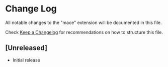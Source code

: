 # Change Log

All notable changes to the "mace" extension will be documented in this file.

Check [Keep a Changelog](http://keepachangelog.com/) for recommendations on how to structure this file.

## [Unreleased]

- Initial release